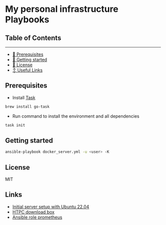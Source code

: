 # My personal infrastructure Playbooks

## Table of Contents

-----------------

* [🔧 Prerequisites](#prerequisites)
* [💄 Getting started](#getting-started)
* [📑 License](#license)
* [↕️  Useful Links](#links)

## Prerequisites

* Install [Task](https://taskfile.dev/)

```sh
brew install go-task
```

* Run command to install the environment and all dependencies

```sh
task init
```

## Getting started

```sh
ansible-playbook docker_server.yml -u <user> -K
```

## License

MIT

## Links

* [Initial server setup with Ubuntu 22.04][server_setup_ubuntu]
* [HTPC download box][htpc-download-box]
* [Ansible role prometheus][ansible-role-prometheus]

<!-- Link labels: -->

[server_setup_ubuntu]: https://www.digitalocean.com/community/tutorials/initial-server-setup-with-ubuntu-22-04
[htpc-download-box]: https://github.com/sebgl/htpc-download-box
[ansible-role-prometheus]: https://github.com/ome/ansible-role-prometheus
[install_prometheus_rpi]: https://pimylifeup.com/raspberry-pi-prometheus/
